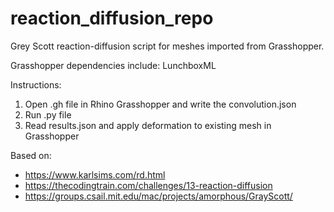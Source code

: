 # reaction_diffusion_repo
Grey Scott reaction-diffusion script for meshes imported from Grasshopper. 

Grasshopper dependencies include: LunchboxML

Instructions:
1. Open .gh file in Rhino Grasshopper and write the convolution.json 
2. Run .py file
3. Read results.json and apply deformation to existing mesh in Grasshopper 

Based on:
- https://www.karlsims.com/rd.html
- https://thecodingtrain.com/challenges/13-reaction-diffusion
- https://groups.csail.mit.edu/mac/projects/amorphous/GrayScott/
